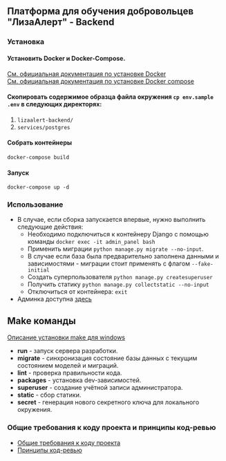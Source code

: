 ## Платформа для обучения добровольцев "ЛизаАлерт" - Backend

### Установка

#### Установить Docker и Docker-Compose.

[См. официальная документация по установке Docker](https://docs.docker.com/engine/install/) <br>
[См. официальная документация по установке Docker compose](https://docs.docker.com/compose/install/)


#### Скопировать содержимое образца файла окружения `cp env.sample .env` в следующих директорях:
1. `lizaalert-backend/`
2. `services/postgres`

#### Собрать контейнеры

`docker-compose build`

#### Запуск

`docker-compose up -d`

### Использование

- В случае, если сборка запускается впервые, нужно выполнить следующие действия:
  - Необходимо подключиться к контейнеру Django с помощью команды `docker exec -it admin_panel bash`
  - Применить миграции `python manage.py migrate --no-input`. 
  - В случае если база была предварительно заполнена данными и зависимостями - миграции стоит применять с флагом `--fake-initial`
  - Создать суперпользователя `python manage.py createsuperuser`
  - Получить статику `python manage.py collectstatic --no-input`
  - Отключиться от контейнера: `exit`
- Админка доступна [здесь](http://localhost:8000/admin)


## Make команды

[Описание установки make для windows](https://gist.github.com/evanwill/0207876c3243bbb6863e65ec5dc3f058)

* **run** - запуск сервера разработки.
* **migrate** - синхронизация состояние базы данных с текущим состоянием моделей и миграций.
* **lint** - проверка правильности кода.
* **packages** - установка dev-зависимостей.
* **superuser** - создание учётной записи администратора.
* **static** - сбор статики.
* **secret** - генерация нового секретного ключа для локального окружения.


### Общие требования к коду проекта и принципы код-ревью

- [Общие требования к коду проекта](docs/General_requirements_for_the_project_code.md)
- [Принципы код-ревью](docs/Principles_of_code_review.md)
